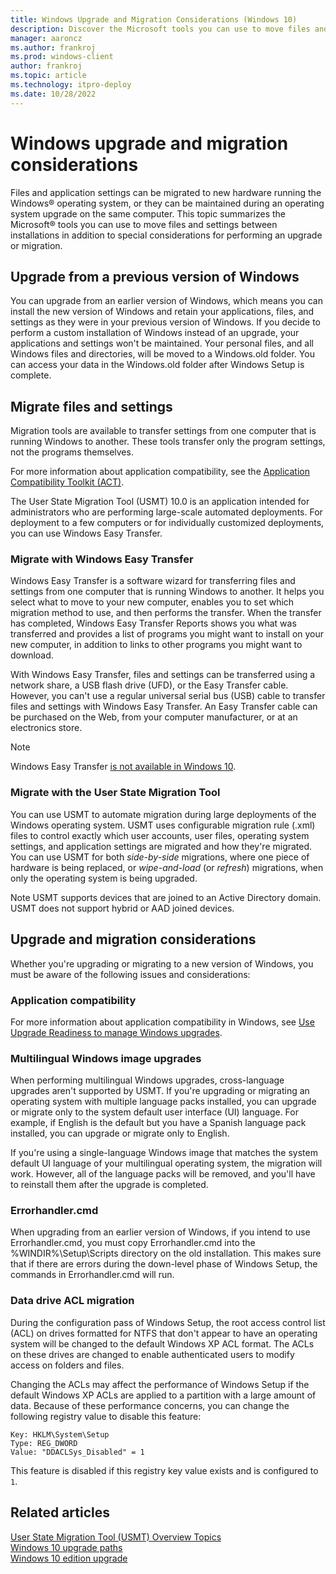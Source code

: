 ```yaml
---
title: Windows Upgrade and Migration Considerations (Windows 10)
description: Discover the Microsoft tools you can use to move files and settings between installations including special considerations for performing an upgrade or migration.
manager: aaroncz
ms.author: frankroj
ms.prod: windows-client
author: frankroj
ms.topic: article
ms.technology: itpro-deploy
ms.date: 10/28/2022
---
```


# Windows upgrade and migration considerations
Files and application settings can be migrated to new hardware running the Windows® operating system, or they can be maintained during an operating system upgrade on the same computer. This topic summarizes the Microsoft® tools you can use to move files and settings between installations in addition to special considerations for performing an upgrade or migration.

## Upgrade from a previous version of Windows
You can upgrade from an earlier version of Windows, which means you can install the new version of Windows and retain your applications, files, and settings as they were in your previous version of Windows. If you decide to perform a custom installation of Windows instead of an upgrade, your applications and settings won't be maintained. Your personal files, and all Windows files and directories, will be moved to a Windows.old folder. You can access your data in the Windows.old folder after Windows Setup is complete.

## Migrate files and settings
Migration tools are available to transfer settings from one computer that is running Windows to another. These tools transfer only the program settings, not the programs themselves.

For more information about application compatibility, see the [Application Compatibility Toolkit (ACT)](/previous-versions/windows/server/cc722055(v=ws.10)).

The User State Migration Tool (USMT) 10.0 is an application intended for administrators who are performing large-scale automated deployments. For deployment to a few computers or for individually customized deployments, you can use Windows Easy Transfer.

### Migrate with Windows Easy Transfer
Windows Easy Transfer is a software wizard for transferring files and settings from one computer that is running Windows to another. It helps you select what to move to your new computer, enables you to set which migration method to use, and then performs the transfer. When the transfer has completed, Windows Easy Transfer Reports shows you what was transferred and provides a list of programs you might want to install on your new computer, in addition to links to other programs you might want to download.

With Windows Easy Transfer, files and settings can be transferred using a network share, a USB flash drive (UFD), or the Easy Transfer cable. However, you can't use a regular universal serial bus (USB) cable to transfer files and settings with Windows Easy Transfer. An Easy Transfer cable can be purchased on the Web, from your computer manufacturer, or at an electronics store.

> [!NOTE]
> Windows Easy Transfer [is not available in Windows 10](https://support.microsoft.com/help/4026265/windows-windows-easy-transfer-is-not-available-in-windows-10).

### Migrate with the User State Migration Tool
You can use USMT to automate migration during large deployments of the Windows operating system. USMT uses configurable migration rule (.xml) files to control exactly which user accounts, user files, operating system settings, and application settings are migrated and how they're migrated. You can use USMT for both *side-by-side* migrations, where one piece of hardware is being replaced, or *wipe-and-load* (or *refresh*) migrations, when only the operating system is being upgraded.

Note USMT supports devices that are joined to an Active Directory domain. USMT does not support hybrid or AAD joined devices. 

## Upgrade and migration considerations
Whether you're upgrading or migrating to a new version of Windows, you must be aware of the following issues and considerations:

### Application compatibility
For more information about application compatibility in Windows, see [Use Upgrade Readiness to manage Windows upgrades](/windows/deployment/upgrade/use-upgrade-readiness-to-manage-windows-upgrades).

### Multilingual Windows image upgrades
When performing multilingual Windows upgrades, cross-language upgrades aren't supported by USMT. If you're upgrading or migrating an operating system with multiple language packs installed, you can upgrade or migrate only to the system default user interface (UI) language. For example, if English is the default but you have a Spanish language pack installed, you can upgrade or migrate only to English.

If you're using a single-language Windows image that matches the system default UI language of your multilingual operating system, the migration will work. However, all of the language packs will be removed, and you'll have to reinstall them after the upgrade is completed.

### Errorhandler.cmd
When upgrading from an earlier version of Windows, if you intend to use Errorhandler.cmd, you must copy Errorhandler.cmd into the %WINDIR%\\Setup\\Scripts directory on the old installation. This makes sure that if there are errors during the down-level phase of Windows Setup, the commands in Errorhandler.cmd will run.

### Data drive ACL migration
During the configuration pass of Windows Setup, the root access control list (ACL) on drives formatted for NTFS that don't appear to have an operating system will be changed to the default Windows XP ACL format. The ACLs on these drives are changed to enable authenticated users to modify access on folders and files.

Changing the ACLs may affect the performance of Windows Setup if the default Windows XP ACLs are applied to a partition with a large amount of data. Because of these performance concerns, you can change the following registry value to disable this feature:

``` syntax
Key: HKLM\System\Setup
Type: REG_DWORD 
Value: "DDACLSys_Disabled" = 1
```

This feature is disabled if this registry key value exists and is configured to `1`.

## Related articles
[User State Migration Tool (USMT) Overview Topics](../usmt/usmt-topics.md)<BR>
[Windows 10 upgrade paths](windows-10-upgrade-paths.md)<BR>
[Windows 10 edition upgrade](windows-10-edition-upgrades.md)
